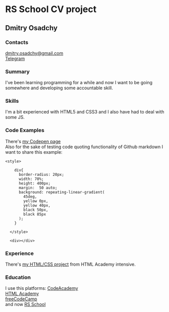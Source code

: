 # RS School CV project
## Dmitry Osadchy
### Contacts
dmitry.osadchy@gmail.com  
[Telegram](t.me/laslst)
### Summary
I've been learning programming for a while and now I want to be going somewhere and developing some accountable skill.
### Skills
I'm a bit experienced with HTML5 and CSS3 and I also have had to deal with some JS.
### Code Examples
There's [my Codepen page](https://codepen.io/as-tallgit)  
Also for the sake of testing code quoting functionality of Github markdown I want to share this example:  
```
<style>

    div{
      border-radius: 20px;
      width: 70%;
      height: 400px;
      margin:  50 auto;
      background: repeating-linear-gradient(
        45deg,
        yellow 0px,
        yellow 40px,
        black 50px,
        black 85px
      );
    }
  
  </style>
  
  <div></div>
  ```
  ### Experience
There's [my HTML/CSS project](https://github.com/as-tall/sedona) from HTML Academy intensive.
### Education
I use this platforms:
[CodeAcademy](https://www.codecademy.com)  
[HTML Academy](https://htmlacademy.ru)  
[freeCodeCamp](https://www.freecodecamp.org/)  
and now [RS School](https://rs.school)